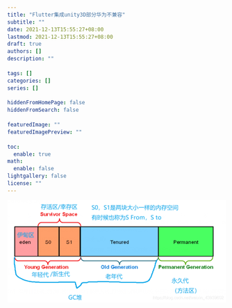 ```yaml
---
title: "Flutter集成unity3D部分华为不兼容"
subtitle: ""
date: 2021-12-13T15:55:27+08:00
lastmod: 2021-12-13T15:55:27+08:00
draft: true
authors: []
description: ""

tags: []
categories: []
series: []

hiddenFromHomePage: false
hiddenFromSearch: false

featuredImage: ""
featuredImagePreview: ""

toc:
  enable: true
math:
  enable: false
lightgallery: false
license: ""
---
```


<!--more-->

![堆模型](堆模型.png)